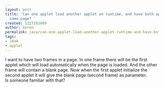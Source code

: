 ```yaml
---
layout: post
title: 'Can one applet load another applet on runtime, and have both applets in the
  same page? '
created: 1227182009
author: keren
permalink: java/can-one-applet-load-another-applet-runtime-and-have-both-applets-same-page
tags:
- JAVA
- applet
---
```

<p>I want to have two frames in a page. In one frame there will be the first applet which will load automatically when the page is loaded. And the other frame will contain a blank page. Now when the first applet initialize the second applet it will give the blank page (second frame) as parameter.<br />Is someone familiar with that?</p>
